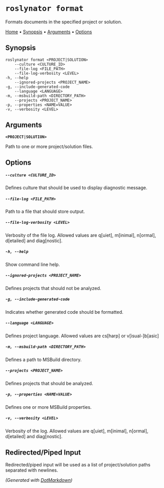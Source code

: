 ﻿
# `roslynator format`

Formats documents in the specified project or solution\.

[Home](README.md) &#x2022; [Synopsis](#Synopsis) &#x2022; [Arguments](#Arguments) &#x2022; [Options](#Options)

## Synopsis

```
roslynator format <PROJECT|SOLUTION>
    --culture <CULTURE_ID>
    --file-log <FILE_PATH>
    --file-log-verbosity <LEVEL>
-h, --help
    --ignored-projects <PROJECT_NAME>
-g, --include-generated-code
    --language <LANGUAGE>
-m, --msbuild-path <DIRECTORY_PATH>
    --projects <PROJECT_NAME>
-p, --properties <NAME=VALUE>
-v, --verbosity <LEVEL>
```

## Arguments

**`<PROJECT|SOLUTION>`**

Path to one or more project/solution files\.

## Options

##### `--culture <CULTURE_ID>`

Defines culture that should be used to display diagnostic message\.

##### `--file-log <FILE_PATH>`

Path to a file that should store output\.

##### `--file-log-verbosity <LEVEL>`

Verbosity of the file log\. Allowed values are q\[uiet\], m\[inimal\], n\[ormal\], d\[etailed\] and diag\[nostic\]\.

##### `-h, --help`

Show command line help\.

##### `--ignored-projects <PROJECT_NAME>`

Defines projects that should not be analyzed\.

##### `-g, --include-generated-code`

Indicates whether generated code should be formatted\.

##### `--language <LANGUAGE>`

Defines project language\. Allowed values are cs\[harp\] or v\[isual\-\]b\[asic\]

##### `-m, --msbuild-path <DIRECTORY_PATH>`

Defines a path to MSBuild directory\.

##### `--projects <PROJECT_NAME>`

Defines projects that should be analyzed\.

##### `-p, --properties <NAME=VALUE>`

Defines one or more MSBuild properties\.

##### `-v, --verbosity <LEVEL>`

Verbosity of the log\. Allowed values are q\[uiet\], m\[inimal\], n\[ormal\], d\[etailed\] and diag\[nostic\]\.

## Redirected/Piped Input

Redirected/piped input will be used as a list of project/solution paths separated with newlines.

*\(Generated with [DotMarkdown](https://github.com/JosefPihrt/DotMarkdown)\)*